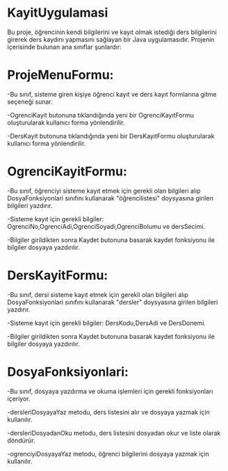 # KayitUygulamasi
Bu proje, öğrencinin kendi bilgilerini ve kayıt olmak istediği ders bilgilerini girerek ders kaydını yapmasını sağlayan bir Java uygulamasıdır. Projenin içerisinde bulunan ana sınıflar şunlardır:

# ProjeMenuFormu:

-Bu sınıf, sisteme giren kişiye öğrenci kayıt ve ders kayıt formlarına gitme seçeneği sunar.

-OgrenciKayit butonuna tıklandığında yeni bir OgrenciKayıtFormu oluşturularak kullanıcı forma yönlendirilir.

-DersKayit butonuna tıklandığında yeni bir DersKayıtFormu oluşturularak kullanıcı forma yönlendirilir.


# OgrenciKayitFormu:

-Bu sınıf, öğrenciyi sisteme kayıt etmek için gerekli olan bilgileri alıp DosyaFonksiyonlari sınıfını kullanarak "öğrencilistesi" doysyasına girilen bilgileri yazdırır.

-Sisteme kayıt için gerekli bilgiler: OgrenciNo,OgrenciAdi,OgrenciSoyadi,OgrenciBolumu ve dersSecimi.

-Bilgiler girildikten sonra Kaydet butonuna basarak kaydet fonksiyonu ile bilgiler dosyaya yazdırılır.

# DersKayitFormu:

-Bu sınıf, dersi sisteme kayıt etmek için gerekli olan bilgileri alıp DosyaFonksiyonlari sınıfını kullanarak "dersler" doysyasına girilen bilgileri yazdırır.

-Sisteme kayıt için gerekli bilgiler: DersKodu,DersAdi ve DersDonemi.

-Bilgiler girildikten sonra Kaydet butonuna basarak kaydet fonksiyonu ile bilgiler dosyaya yazdırılır.

# DosyaFonksiyonlari:

-Bu sınıf, dosyaya yazdırma ve okuma işlemleri için gerekli fonksiyonları içeriyor.

-dersleriDosyayaYaz metodu, ders listesini alır ve dosyaya yazmak için kullanılır.

-dersleriDosyadanOku metodu, ders listesini dosyadan okur ve liste olarak döndürür.

-ogrenciyiDosyayaYaz metodu, öğrenci bilgilerini dosyaya yazmak için kullanılır.


